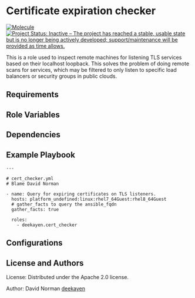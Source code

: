 # Certificate expiration checker

[![Molecule](https://github.com/deekayen/ansible-role-cert-checker/actions/workflows/ci.yml/badge.svg)](https://github.com/deekayen/ansible-role-cert-checker/actions/workflows/ci.yml) [![Project Status: Inactive – The project has reached a stable, usable state but is no longer being actively developed; support/maintenance will be provided as time allows.](https://www.repostatus.org/badges/latest/inactive.svg)](https://www.repostatus.org/#inactive)

This is a role used to inspect remote machines for listening TLS services based on their localhost loopback. This solves the problem of doing remote scans for services, which may be filtered to only listen to specific load balancers or security groups in public clouds.

## Requirements


## Role Variables


## Dependencies


## Example Playbook

    ---

    # cert_checker.yml
    # Blame David Norman

    - name: Query for expiring certificates on TLS listeners.
      hosts: platform_undefined:linux:rhel7_64Guest:rhel8_64Guest
      # gather_facts to query the ansible_fqdn
      gather_facts: true

      roles:
        - deekayen.cert_checker

## Configurations


## License and Authors

License:
Distributed under the Apache 2.0 license.

Author:
David Norman [deekayen](https://github.com/deekayen)
